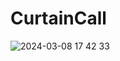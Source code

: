 # CurtainCall

![2024-03-08 17 42 33](https://github.com/LeeGeonJae/CutainCall_Project/assets/96504565/2c7f8e62-f335-4c7f-8620-b5f4a21af5f5)

